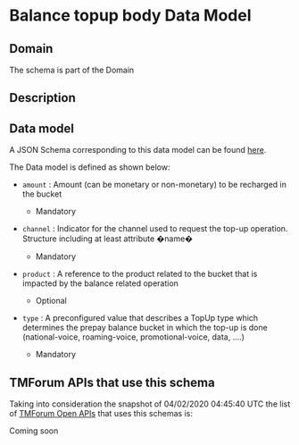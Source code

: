 # Balance topup body Data Model

## Domain

The  schema is part of the  Domain

## Description



## Data model

A JSON Schema corresponding to this data model can be found
[here](https://github.com/tmforum-rand/schemas/blob/candidates/Customer/BalanceTopupBody.schema.json).

The Data model is defined as shown below:
- `amount` : Amount (can be monetary or non-monetary) to be recharged in the bucket

  - Mandatory

- `channel` : Indicator for the channel used to request the top-up operation. Structure including at least attribute �name�

  - Mandatory

- `product` : A reference to the product related to the bucket that is impacted by the balance related operation

  - Optional

- `type` : A preconfigured value that describes a TopUp type which determines the prepay balance bucket in which the top-up is done (national-voice, roaming-voice, promotional-voice, data, ....)

  - Mandatory





## TMForum APIs that use this schema

Taking into consideration the snapshot of 04/02/2020 04:45:40 UTC the list of [TMForum Open APIs](https://www.tmforum.org/open-apis/) that uses this schemas is:

Coming soon